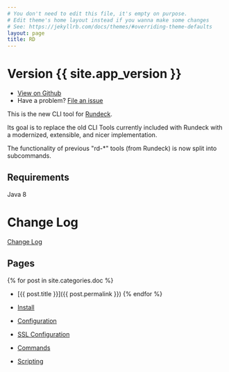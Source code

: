 ```yaml
---
# You don't need to edit this file, it's empty on purpose.
# Edit theme's home layout instead if you wanna make some changes
# See: https://jekyllrb.com/docs/themes/#overriding-theme-defaults
layout: page
title: RD
---
```


# Version {{ site.app_version }}

* [View on Github]({{site.github_url}})
* Have a problem? [File an issue]({{site.github_url}}/issues)

This is the new CLI tool for [Rundeck](https://github.com/rundeck/rundeck).

Its goal is to replace the old CLI Tools currently included with Rundeck
with a modernized, extensible, and nicer implementation.

The functionality of previous "rd-*" tools (from Rundeck) is now split into subcommands.

## Requirements

Java 8

# Change Log 

[Change Log]({{site.url}}{{site.baseurl}}/changes/)

## Pages

{% for post in site.categories.doc %}
* [{{ post.title }}]({{ post.permalink }})
{% endfor %}

* [Install]({{site.url}}{{site.baseurl}}/install)
* [Configuration]({{site.url}}{{site.baseurl}}/configuration)
* [SSL Configuration]({{site.url}}{{site.baseurl}}/configuration/ssl/)
* [Commands]({{site.url}}{{site.baseurl}}/commands)
* [Scripting]({{site.url}}{{site.baseurl}}/scripting)
